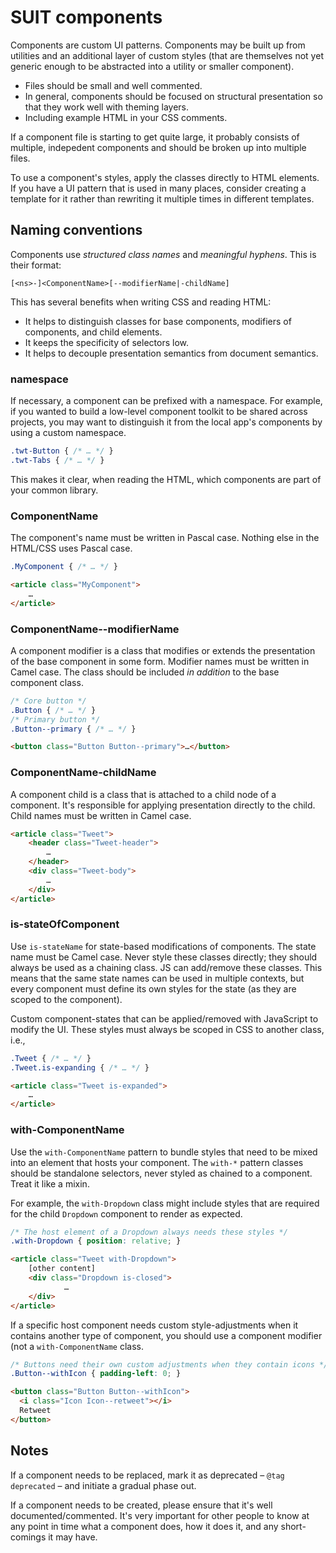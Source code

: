 # SUIT components

Components are custom UI patterns. Components may be built up from
utilities and an additional layer of custom styles (that are themselves not yet
generic enough to be abstracted into a utility or smaller component).

* Files should be small and well commented.
* In general, components should be focused on structural presentation so that
  they work well with theming layers.
* Including example HTML in your CSS comments.

If a component file is starting to get quite large, it probably consists of
multiple, indepedent components and should be broken up into multiple files.

To use a component's styles, apply the classes directly to HTML elements. If
you have a UI pattern that is used in many places, consider creating a template
for it rather than rewriting it multiple times in different templates.

## Naming conventions

Components use _structured class names_ and _meaningful hyphens_. This is their
format:

```
[<ns>-]<ComponentName>[--modifierName|-childName]
```

This has several benefits when writing CSS and reading HTML:

* It helps to distinguish classes for base components, modifiers of components,
  and child elements.
* It keeps the specificity of selectors low.
* It helps to decouple presentation semantics from document semantics.

### namespace

If necessary, a component can be prefixed with a namespace. For example, if you
wanted to build a low-level component toolkit to be shared across projects, you
may want to distinguish it from the local app's components by using a custom
namespace.

```css
.twt-Button { /* … */ }
.twt-Tabs { /* … */ }
```

This makes it clear, when reading the HTML, which components are part of your
common library.

### ComponentName

The component's name must be written in Pascal case. Nothing else in the
HTML/CSS uses Pascal case.

```css
.MyComponent { /* … */ }
```

```html
<article class="MyComponent">
    …
</article>
```

### ComponentName--modifierName

A component modifier is a class that modifies or extends the presentation of
the base component in some form. Modifier names must be written in Camel
case. The class should be included _in addition_ to the base component class.

```css
/* Core button */
.Button { /* … */ }
/* Primary button */
.Button--primary { /* … */ }
```

```html
<button class="Button Button--primary">…</button>
```

### ComponentName-childName

A component child is a class that is attached to a child node of a component.
It's responsible for applying presentation directly to the child. Child names
must be written in Camel case.

```html
<article class="Tweet">
    <header class="Tweet-header">
        …
    </header>
    <div class="Tweet-body">
        …
    </div>
</article>
```

### is-stateOfComponent

Use `is-stateName` for state-based modifications of components. The state name
must be Camel case. Never style these classes directly; they should always be
used as a chaining class. JS can add/remove these classes. This means that the
same state names can be used in multiple contexts, but every component must
define its own styles for the state (as they are scoped to the component).

Custom component-states that can be applied/removed with JavaScript to modify
the UI. These styles must always be scoped in CSS to another class, i.e.,

```css
.Tweet { /* … */ }
.Tweet.is-expanding { /* … */ }
```

```html
<article class="Tweet is-expanded">
    …
</article>
```

### with-ComponentName

Use the `with-ComponentName` pattern to bundle styles that need to be mixed
into an element that hosts your component. The `with-*` pattern classes should
be standalone selectors, never styled as chained to a component. Treat it like
a mixin.

For example, the `with-Dropdown` class might include styles that are required
for the child `Dropdown` component to render as expected.

```css
/* The host element of a Dropdown always needs these styles */
.with-Dropdown { position: relative; }
```

```html
<article class="Tweet with-Dropdown">
    [other content]
    <div class="Dropdown is-closed">
            …
    </div>
</article>
```

If a specific host component needs custom style-adjustments when it contains
another type of component, you should use a component modifier (not a
`with-ComponentName` class.

```css
/* Buttons need their own custom adjustments when they contain icons */
.Button--withIcon { padding-left: 0; }
```

```html
<button class="Button Button--withIcon">
  <i class="Icon Icon--retweet"></i>
  Retweet
</button>
```

## Notes

If a component needs to be replaced, mark it as deprecated – `@tag
deprecated` – and initiate a gradual phase out.

If a component needs to be created, please ensure that it's well
documented/commented. It's very important for other people to know at any point
in time what a component does, how it does it, and any short-comings it may
have.
